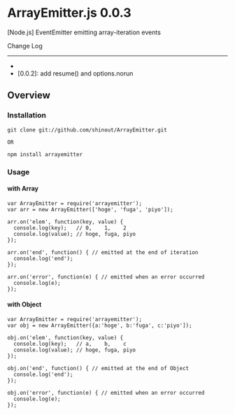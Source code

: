 ArrayEmitter.js 0.0.3
==========
[Node.js] EventEmitter emitting array-iteration events

Change Log

----------------
* [0.0.1]: Release
* [0.0.2]: add resume() and options.norun

Overview
----------------
### Installation ###
    git clone git://github.com/shinout/ArrayEmitter.git

    OR

    npm install arrayemitter

### Usage ###
#### with Array ####
    var ArrayEmitter = require('arrayemitter');
    var arr = new ArrayEmitter(['hoge', 'fuga', 'piyo']);

    arr.on('elem', function(key, value) {
      console.log(key);   // 0,    1,    2
      console.log(value); // hoge, fuga, piyo
    });

    arr.on('end', function() { // emitted at the end of iteration
      console.log('end');
    });

    arr.on('error', function(e) { // emitted when an error occurred
      console.log(e);
    });



#### with Object ####
    var ArrayEmitter = require('arrayemitter');
    var obj = new ArrayEmitter({a:'hoge', b:'fuga', c:'piyo']);

    obj.on('elem', function(key, value) {
      console.log(key);   // a,    b,    c
      console.log(value); // hoge, fuga, piyo
    });

    obj.on('end', function() { // emitted at the end of Object
      console.log('end');
    });

    obj.on('error', function(e) { // emitted when an error occurred
      console.log(e);
    });


